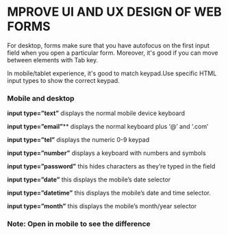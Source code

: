 # MPROVE UI AND UX DESIGN OF WEB FORMS

For desktop, forms make sure that you have autofocus on the first input field when you open a particular form. Moreover, it's good if you can move between elements with Tab key.

In mobile/tablet experience, it's good to match keypad.Use specific HTML input types to show the correct keypad.

### Mobile and desktop

**input type=”text”** displays the normal mobile device keyboard

**input type=”email”**** displays the normal keyboard plus ‘@’ and ‘.com’

**input type=”tel”** displays the numeric 0-9 keypad

**input type=”number”** displays a keyboard with numbers and symbols

**input type=”password”** this hides characters as they’re typed in the field

**input type=”date”** this displays the mobile’s date selector

**input type=”datetime”** this displays the mobile’s date and time selector.

**input type=”month”** this displays the mobile’s month/year selector

### **Note:** Open in mobile to see the difference
